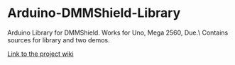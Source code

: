 # Arduino-DMMShield-Library
Arduino Library for DMMShield. Works for Uno, Mega 2560, Due.\\ 
Contains sources for library and two demos.

[Link to the project wiki](https://reference.digilentinc.com/reference/add-ons/dmm-shield/arduinolibraryuserguide)
